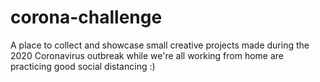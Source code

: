 # corona-challenge
A place to collect and showcase small creative projects made during the 2020 Coronavirus outbreak while we're all working from home are practicing good social distancing :)
